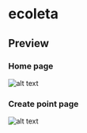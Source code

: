 # ecoleta
## Preview

### Home page
![alt text](https://i.imgur.com/mMXxwOC.png "Home page")
### Create point page
![alt text](https://i.imgur.com/oJCtEVo.png "Create Point page")
